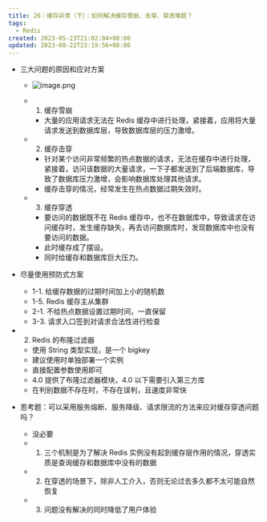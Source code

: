 ```yaml
---
title: 26｜缓存异常（下）：如何解决缓存雪崩、击穿、穿透难题？
tags:
  - Redis
created: 2023-05-23T21:02:04+08:00
updated: 2023-08-22T23:19:56+08:00
---
```


- 三大问题的原因和应对方案
  - ![image.png](https://cdn.jsdelivr.net/gh/11ze/static/images/redis-26-1.png)

  - 1. 缓存雪崩

    - 大量的应用请求无法在 Redis 缓存中进行处理，紧接着，应用将大量请求发送到数据库层，导致数据库层的压力激增。

  - 2. 缓存击穿

    - 针对某个访问非常频繁的热点数据的请求，无法在缓存中进行处理，紧接着，访问该数据的大量请求，一下子都发送到了后端数据库，导致了数据库压力激增，会影响数据库处理其他请求。
    - 缓存击穿的情况，经常发生在热点数据过期失效时。

  - 3. 缓存穿透

    - 要访问的数据既不在 Redis 缓存中，也不在数据库中，导致请求在访问缓存时，发生缓存缺失，再去访问数据库时，发现数据库中也没有要访问的数据。
    - 此时缓存成了摆设。
    - 同时给缓存和数据库巨大压力。

- 尽量使用预防式方案

  - 1-1. 给缓存数据的过期时间加上小的随机数
  - 1-5. Redis 缓存主从集群
  - 2-1. 不给热点数据设置过期时间，一直保留
  - 3-3. 请求入口签到对请求合法性进行检查

- 2. Redis 的布隆过滤器

  - 使用 String 类型实现，是一个 bigkey
  - 建议使用时单独部署一个实例
  - 直接配置参数使用即可
  - 4.0 提供了布隆过滤器模块，4.0 以下需要引入第三方库
  - 在判别数据不存在时，不存在误判，且速度非常快

- 思考题：可以采用服务熔断、服务降级、请求限流的方法来应对缓存穿透问题吗？

  - 没必要
  - 1. 三个机制是为了解决 Redis 实例没有起到缓存层作用的情况，穿透实质是查询缓存和数据库中没有的数据
  - 2. 在穿透的场景下，除非人工介入，否则无论过去多久都不太可能自然恢复
  - 3. 问题没有解决的同时降低了用户体验
